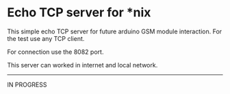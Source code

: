 # Echo TCP server for *nix

This simple echo TCP server for future arduino GSM module interaction.
For the test use any TCP client.

For connection use the 8082 port.

This server can worked in internet and local network.
____

IN PROGRESS